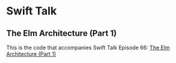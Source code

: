 # Swift Talk
## The Elm Architecture (Part 1)

This is the code that accompanies Swift Talk Episode 66: [The Elm Architecture (Part 1)](https://talk.objc.io/episodes/S01E66-the-elm-architecture-part-1)
